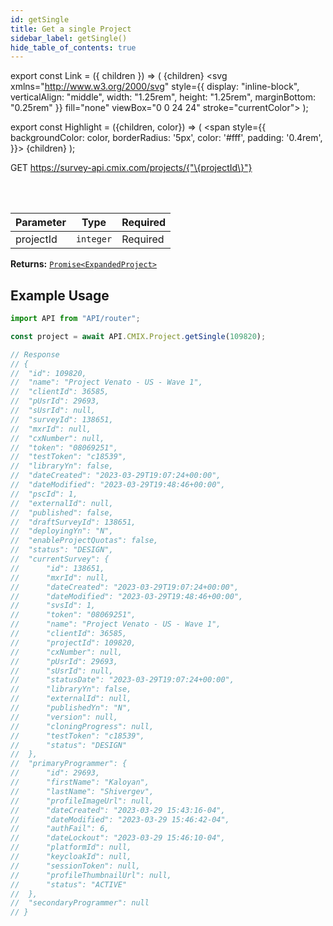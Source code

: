 ```yaml
---
id: getSingle
title: Get a single Project
sidebar_label: getSingle()
hide_table_of_contents: true
---
```


export const Link = ({ children }) => (
  <span>
    {children}
    <svg
      xmlns="http://www.w3.org/2000/svg"
      style={{
        display: "inline-block",
        verticalAlign: "middle",
        width: "1.25rem",
        height: "1.25rem",
        marginBottom: "0.25rem"
      }}
      fill="none"
      viewBox="0 0 24 24"
      stroke="currentColor">
      <path stroke-linecap="round" stroke-linejoin="round" stroke-width="2" d="M10 6H6a2 2 0 00-2 2v10a2 2 0 002 2h10a2 2 0 002-2v-4M14 4h6m0 0v6m0-6L10 14"></path>
    </svg>
  </span>
);

export const Highlight = ({children, color}) => (
  <span
    style={{
      backgroundColor: color,
      borderRadius: '5px',
      color: '#fff',
      padding: '0.4rem',
    }}>
    {children}
  </span>
);

<Highlight color="#61AFFE">GET</Highlight> https://survey-api.cmix.com/projects/{"\{projectId\}"}

<br />
<br />

| Parameter | Type  | Required |
| ---- | ----  | -------- |
| projectId | `integer` | <Highlight color="#F93E3E">Required</Highlight> |

**Returns:** [<Link>`Promise<ExpandedProject>`</Link>](/docs/properties#expanded-project)  

## Example Usage

```js
import API from "API/router";

const project = await API.CMIX.Project.getSingle(109820);

// Response
// {
// 	"id": 109820,
// 	"name": "Project Venato - US - Wave 1",
// 	"clientId": 36585,
// 	"pUsrId": 29693,
// 	"sUsrId": null,
// 	"surveyId": 138651,
// 	"mxrId": null,
// 	"cxNumber": null,
// 	"token": "08069251",
// 	"testToken": "c18539",
// 	"libraryYn": false,
// 	"dateCreated": "2023-03-29T19:07:24+00:00",
// 	"dateModified": "2023-03-29T19:48:46+00:00",
// 	"pscId": 1,
// 	"externalId": null,
// 	"published": false,
// 	"draftSurveyId": 138651,
// 	"deployingYn": "N",
// 	"enableProjectQuotas": false,
// 	"status": "DESIGN",
// 	"currentSurvey": {
// 		"id": 138651,
// 		"mxrId": null,
// 		"dateCreated": "2023-03-29T19:07:24+00:00",
// 		"dateModified": "2023-03-29T19:48:46+00:00",
// 		"svsId": 1,
// 		"token": "08069251",
// 		"name": "Project Venato - US - Wave 1",
// 		"clientId": 36585,
// 		"projectId": 109820,
// 		"cxNumber": null,
// 		"pUsrId": 29693,
// 		"sUsrId": null,
// 		"statusDate": "2023-03-29T19:07:24+00:00",
// 		"libraryYn": false,
// 		"externalId": null,
// 		"publishedYn": "N",
// 		"version": null,
// 		"cloningProgress": null,
// 		"testToken": "c18539",
// 		"status": "DESIGN"
// 	},
// 	"primaryProgrammer": {
// 		"id": 29693,
// 		"firstName": "Kaloyan",
// 		"lastName": "Shivergev",
// 		"profileImageUrl": null,
// 		"dateCreated": "2023-03-29 15:43:16-04",
// 		"dateModified": "2023-03-29 15:46:42-04",
// 		"authFail": 6,
// 		"dateLockout": "2023-03-29 15:46:10-04",
// 		"platformId": null,
// 		"keycloakId": null,
// 		"sessionToken": null,
// 		"profileThumbnailUrl": null,
// 		"status": "ACTIVE"
// 	},
// 	"secondaryProgrammer": null
// }
```